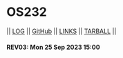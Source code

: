 # OS232

|| [LOG](https://github.com/ardhika23/os232/blob/main/TXT/mylog.txt) || [GitHub](https://github.com/ardhika23) || [LINKS](https://github.com/ardhika23/os232/blob/main/links.md) || [TARBALL](https://os.vlsm.org/Log/ardhika23.tar.xz.txt) ||

#### REV03: Mon 25 Sep 2023 15:00
